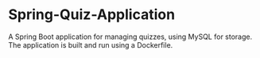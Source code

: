 # Spring-Quiz-Application
A Spring Boot application for managing quizzes, using MySQL for storage. The application is built and run using a Dockerfile.
